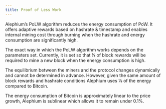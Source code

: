 ```yaml
---
title: Proof of Less Work
---
```


Alephium’s PoLW algorithm reduces the energy consumption of PoW. It offers adaptive rewards based on hashrate & timestamp and enables internal mining cost through burning when the hashrate and energy consumption are significantly high. 

The exact way in which the PoLW algorithm works depends on the parameters set. Currently, it is set so that ⅞ of block rewards will be required to mine a new block when the energy consumption is high.

The equilibrium between the miners and the protocol changes dynamically and cannot be determined in advance. However, given the same amount of block rewards and hashrate conditions Alephium uses ⅛ of the energy compared to Bitcoin.

The energy consumption of Bitcoin is approximately linear to the price growth, Alephium is sublinear which allows it to remain under 0.1%.
